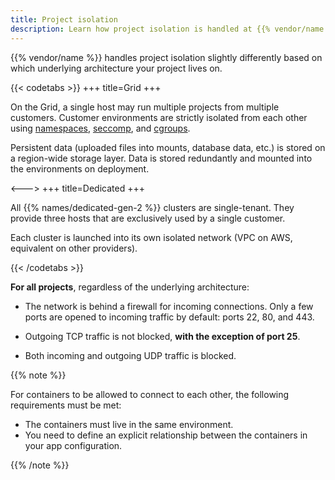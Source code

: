 ```yaml
---
title: Project isolation
description: Learn how project isolation is handled at {{% vendor/name %}}
---
```


{{% vendor/name %}} handles project isolation slightly differently based on which underlying architecture your project lives on.

{{< codetabs >}}
+++
title=Grid
+++

On the Grid, a single host may run multiple projects from multiple customers.
Customer environments are strictly isolated from each other using [namespaces](https://man7.org/linux/man-pages/man7/namespaces.7.html),
[seccomp](https://man7.org/linux/man-pages/man2/seccomp.2.html),
and [cgroups](https://man7.org/linux/man-pages/man7/cgroups.7.html).

Persistent data (uploaded files into mounts, database data, etc.) is stored on a region-wide storage layer.
Data is stored redundantly and mounted into the environments on deployment.

<--->
+++
title=Dedicated 
+++

All {{% names/dedicated-gen-2 %}} clusters are single-tenant.
They provide three hosts that are exclusively used by a single customer.

Each cluster is launched into its own isolated network (VPC on AWS, equivalent on other providers).

{{< /codetabs >}}

**For all projects**, regardless of the underlying architecture:

- The network is behind a firewall for incoming connections.
  Only a few ports are opened to incoming traffic by default: ports 22, 80, and 443.

- Outgoing TCP traffic is not blocked, **with the exception of port 25**.

- Both incoming and outgoing UDP traffic is blocked.

{{% note %}}

For containers to be allowed to connect to each other, the following requirements must be met:

- The containers must live in the same environment.
- You need to define an explicit relationship between the containers in your app configuration.

{{% /note %}}